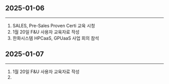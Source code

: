 ## 2025-01-06

---

1.  SALES, Pre-Sales Proven Certi 교육 시청
2.  1월 20일 F&U 사용자 교육자료 작성
3.  한화시스템 HPCaaS, GPUaaS 사업 회의 참석

## 2025-01-07

---

1.  1월 20일 F&U 사용자 교육자료 작성
2.
